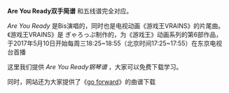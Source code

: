 

**Are You Ready双手简谱** 和五线谱完全对应。

_Are You Ready_ 是Bis演唱的，同时也是电视动画《游戏王VRAINS》的片尾曲。《游戏王VRAINS》是
ぎゃろっぷ制作的，为《游戏王》动画系列的第6部作品，
于2017年5月10日开始每周三18:25~18:55（北京时间17:25~17:55）在东京电视台首播

这里我们提供 _Are You Ready钢琴谱_ ，大家可以免费下载学习。

同时，网站还为大家提供了《[go forward](Music-9169-go-forward-游戏王VRAINS主题曲.html "go
forward")》的曲谱下载

